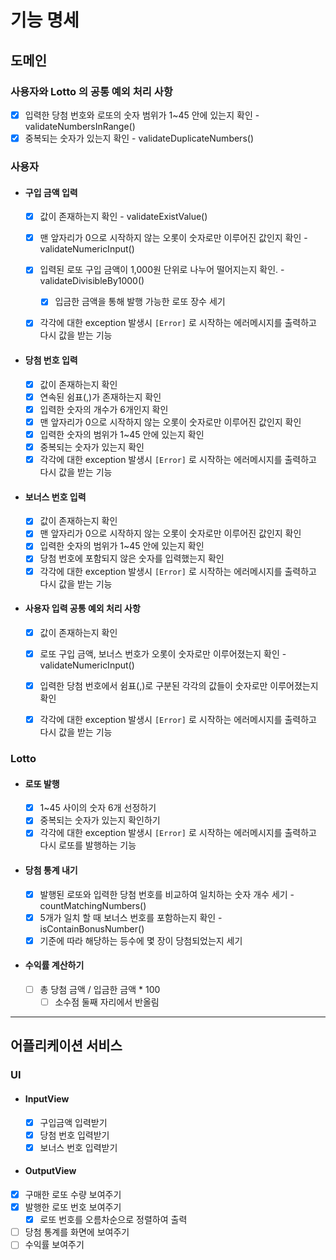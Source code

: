 
# 기능 명세

## 도메인

### 사용자와 Lotto 의 공통 예외 처리 사항
  - [x] 입력한 당첨 번호와 로또의 숫자 범위가 1~45 안에 있는지 확인 - validateNumbersInRange() 
  - [x] 중복되는 숫자가 있는지 확인 - validateDuplicateNumbers()

### 사용자
- #### 구입 금액 입력
  - [x] 값이 존재하는지 확인 - validateExistValue()
  - [x] 맨 앞자리가 0으로 시작하지 않는 오롯이 숫자로만 이루어진 값인지 확인 - validateNumericInput()
  - [x] 입력된 로또 구입 금액이 1,000원 단위로 나누어 떨어지는지 확인. - validateDivisibleBy1000()
    - [x] 입금한 금액을 통해 발행 가능한 로또 장수 세기
  - [x] 각각에 대한 exception 발생시 `[Error]` 로 시작하는 에러메시지를 출력하고 다시 값을 받는 기능  
   

- #### 당첨 번호 입력
  - [x] 값이 존재하는지 확인
  - [x] 연속된 쉼표(,)가 존재하는지 확인
  - [x] 입력한 숫자의 개수가 6개인지 확인
  - [x] 맨 앞자리가 0으로 시작하지 않는 오롯이 숫자로만 이루어진 값인지 확인
  - [x] 입력한 숫자의 범위가 1~45 안에 있는지 확인
  - [x] 중복되는 숫자가 있는지 확인
  - [x] 각각에 대한 exception 발생시 `[Error]` 로 시작하는 에러메시지를 출력하고 다시 값을 받는 기능

- #### 보너스 번호 입력
  - [x] 값이 존재하는지 확인
  - [x] 맨 앞자리가 0으로 시작하지 않는 오롯이 숫자로만 이루어진 값인지 확인
  - [x] 입력한 숫자의 범위가 1~45 안에 있는지 확인
  - [x] 당첨 번호에 포함되지 않은 숫자를 입력했는지 확인
  - [x] 각각에 대한 exception 발생시 `[Error]` 로 시작하는 에러메시지를 출력하고 다시 값을 받는 기능
  
- #### 사용자 입력 공통 예외 처리 사항
  - [x] 값이 존재하는지 확인
  - [x] 로또 구입 금액, 보너스 번호가 오롯이 숫자로만 이루어졌는지 확인 - validateNumericInput()
  - [x] 입력한 당첨 번호에서 쉼표(,)로 구분된 각각의 값들이 숫자로만 이루어졌는지 확인
  - [x] 각각에 대한 exception 발생시 `[Error]` 로 시작하는 에러메시지를 출력하고 다시 값을 받는 기능



### Lotto
- #### 로또 발행
  - [x] 1~45 사이의 숫자 6개 선정하기
  - [x] 중복되는 숫자가 있는지 확인하기
  - [x] 각각에 대한 exception 발생시 `[Error]` 로 시작하는 에러메시지를 출력하고 다시 로또를 발행하는 기능

- #### 당첨 통계 내기
  - [x] 발행된 로또와 입력한 당첨 번호를 비교하여 일치하는 숫자 개수 세기 - countMatchingNumbers() 
  - [x] 5개가 일치 할 때 보너스 번호를 포함하는지 확인 - isContainBonusNumber()
  - [x] 기준에 따라 해당하는 등수에 몇 장이 당첨되었는지 세기
  
- #### 수익률 계산하기
  - [ ] 총 당첨 금액 / 입금한 금액 * 100
    - [ ] 소수점 둘째 자리에서 반올림
---

## 어플리케이션 서비스

### UI
- #### InputView
  - [x] 구입금액 입력받기
  - [x] 당첨 번호 입력받기
  - [x] 보너스 번호 입력받기

- #### OutputView
- [x] 구매한 로또 수량 보여주기
- [x] 발행한 로또 번호 보여주기
  - [x] 로또 번호를 오름차순으로 정렬하여 출력
- [ ] 당첨 통계를 화면에 보여주기
- [ ] 수익률 보여주기